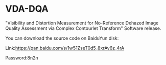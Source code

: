 # VDA-DQA
"Visibility and Distortion Measurement for No-Reference Dehazed Image Quality Assessment via  Complex Contourlet Transform" Software release.

You can download the source code on BaiduYun disk:

Link:https://pan.baidu.com/s/1w51ZseT0d5_8xrAv6z_4rA

Password:8n2n
